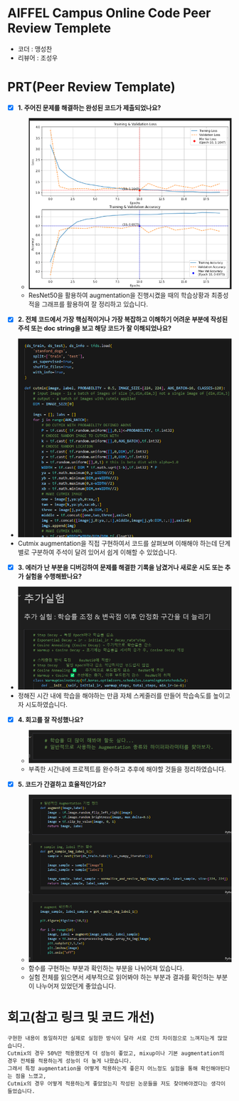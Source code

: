 # AIFFEL Campus Online Code Peer Review Templete
- 코더 : 맹성찬
- 리뷰어 : 조성우


# PRT(Peer Review Template)
- [X]  **1. 주어진 문제를 해결하는 완성된 코드가 제출되었나요?**
    - ![alt text](./capture/image.png)
    - ResNet50을 활용하여 augmentation을 진행시켰을 때의 학습상황과 최종성적을 그래프를 활용하여 잘 정리하고 있습니다.
    
- [X]  **2. 전체 코드에서 가장 핵심적이거나 가장 복잡하고 이해하기 어려운 부분에 작성된 
주석 또는 doc string을 보고 해당 코드가 잘 이해되었나요?**
- ![alt text](./capture/image-1.png)
- Cutmix augmentation을 직접 구현하여서 코드를 살펴보며 이해해야 하는데 단계별로 구분하여 주석이 달려 있어서 쉽게 이해할 수 있었습니다.
        
- [X]  **3. 에러가 난 부분을 디버깅하여 문제를 해결한 기록을 남겼거나
새로운 시도 또는 추가 실험을 수행해봤나요?**
- ![alt text](./capture/image-2.png)
- 정해진 시간 내에 학습을 해야하는 만큼 자체 스케줄러를 만들어 학습속도를 높이고자 시도하였습니다.
        
- [X]  **4. 회고를 잘 작성했나요?**
    - ![alt text](./capture/image-3.png)
    - 부족한 시간내에 프로젝트를 완수하고 추후에 해야할 것들을 정리하였습니다.
        
- [X]  **5. 코드가 간결하고 효율적인가요?**
    - ![alt text](./capture/image-4.png)
    - 함수를 구현하는 부분과 확인하는 부분을 나뉘어져 있습니다.
    - 실험 전체를 읽으면서 세부적으로 읽어봐야 하는 부분과 결과를 확인하는 부분이 나누어져 있었던게 좋았습니다.


# 회고(참고 링크 및 코드 개선)
```
구현한 내용이 동일하지만 실제로 실험한 방식이 달라 서로 간의 차이점으로 느껴지는게 많았습니다.
Cutmix의 경우 50%만 적용했던게 더 성능이 좋았고, mixup이나 기본 augmentation의 경우 전체를 적용하는게 성능이 더 높게 나왔습니다.
그래서 특정 augmentation을 어떻게 적용하는게 좋은지 어느정도 실험을 통해 확인해야된다는 점을 느꼈고,
Cutmix의 경우 어떻게 적용하는게 좋았었는지 작성된 논문들을 저도 찾아봐야겠다는 생각이 들었습니다.
```
